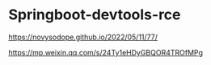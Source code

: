 # Springboot-devtools-rce

https://novysodope.github.io/2022/05/11/77/

https://mp.weixin.qq.com/s/24Ty1eHDyGBQOR4TROfMPg
